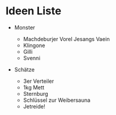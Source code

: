 # Ideen Liste

* Monster
  * Machdeburjer Vorel Jesangs Vaein
  * Klingone
  * Gilli
  * Svenni
  
* Schätze
  * 3er Verteiler
  * 1kg Mett
  * Sternburg
  * Schlüssel zur Weibersauna
  * Jetreide!
